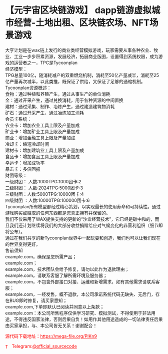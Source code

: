 # 【元宇宙区块链游戏】 dapp链游虚拟城市经营-土地出租、区块链农场、NFT场景游戏

大亨计划是在wax链上发行的商业类经营模拟游戏，玩家需要从事各种农业、牧业、工业一步步积累资源，发展经济，拓展商业版图，设置得到系统权限，成为游戏的运营者之一，TPC是Tycoonplan<br>经济模型：<br>TPG总量100亿，随消耗减产的双重燃烧机制，消耗至50亿产量减半，消耗至25亿产量再次减半，以此类推，既保证了供给，又保证了足够的通缩机制。<br>Tycoonplan资源概述：<br>食物：通过种植和养殖产生，通过从事生产的单位消耗<br>金：通过开采产生，通过兑换消耗，用于各种资源的中间置换<br>建材：通过采集、制作、冶炼产生，通过建造建筑物消耗<br>矿石：通过开采产生，通过冶炼加工消耗<br>会员卡系统：<br>农业卡：增加农业工具上限及产量加成<br>矿业卡：增加矿业工具上限及产量加成<br>商业：增加金融工具上限及产量加成<br>冷却卡：缩短冷却时间<br>建材卡：增加建筑业工具上限及产量加成<br>食品卡：增加食品工具上限及产量加成<br>幸运卡：增加成功率<br>暴击卡：多倍回报<br>财团等级：<br>一级财团： 人数:1000TPG:1000团卡:2<br>二级财团： 人数:2024TPG:5000团卡:3<br>三级财团：人数:5000TPG:10000团卡:4<br>四级财团 ：人数:10000TPG:100000团卡:6<br>Tycoonplan所有模型都经过精心策划，以实现最长的使用寿命和可持续性。通过游戏购买或赚取的任何东西都是您真正拥有并保留的。<br>我们不仅采用了WAX提供支持的更新的“沙盒经营技术”，它已经是碳中和的，而且我们还计划继续将我们的大部分收益捐赠给应对气候变化的非营利组织（细节即将公布）。<br>通过在我们共享的新Tycoonplan世界中一起玩耍和创造，我们也可以让我们现在的世界变得更好。<br>售前须知<br>example.com，确保是您所需产品；<br>example.com；<br>example.com，技术团队会给予修复，请勿以此作为退款理由；<br>example.com，请联系客服了解所需环境及服务器；<br>example.com，不包含外部接口对接、运维和新增需求，如有其他需求请联系客服；<br>example.com，一经发售，概不退款，本公司承诺系统代码无缺失、无后门，存在BUG即时修复，请买家悉知；<br>example.com,下单即默认已阅读并同意以上条款；<br>example.com：本公司所售程序仅供学习研究、模拟测试，不得使用于非法用途，不得违反国家法律，否则后果自负！如用作其他用途造成的一切法律责任后果由买家承担，与、本公司皆无关系！谢谢配合！<br>


<p style="color: red;">源代码下载地址：<a href="https://mega-file.org/PIKn9" style="color: red;">https://mega-file.org/PIKn9</a></p><p style="color: red;"><img src="https://cdn-icons-png.flaticon.com/512/2111/2111646.png" alt="Telegram Icon" style="width: 16px; vertical-align: middle; margin-right: 5px;">Telegram:<a href="https://t.me/official_sourcecode" style="color: red;">@official_sourcecode</a></p>